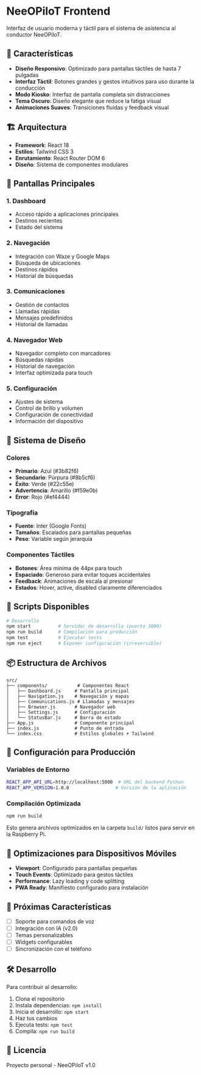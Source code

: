 # NeeOPiloT Frontend

Interfaz de usuario moderna y táctil para el sistema de asistencia al conductor NeeOPiloT.

## 🎨 Características

- **Diseño Responsivo**: Optimizado para pantallas táctiles de hasta 7 pulgadas
- **Interfaz Táctil**: Botones grandes y gestos intuitivos para uso durante la conducción
- **Modo Kiosko**: Interfaz de pantalla completa sin distracciones
- **Tema Oscuro**: Diseño elegante que reduce la fatiga visual
- **Animaciones Suaves**: Transiciones fluidas y feedback visual

## 🏗️ Arquitectura

- **Framework**: React 18
- **Estilos**: Tailwind CSS 3
- **Enrutamiento**: React Router DOM 6
- **Diseño**: Sistema de componentes modulares

## 📱 Pantallas Principales

### 1. Dashboard
- Acceso rápido a aplicaciones principales
- Destinos recientes
- Estado del sistema

### 2. Navegación
- Integración con Waze y Google Maps
- Búsqueda de ubicaciones
- Destinos rápidos
- Historial de búsquedas

### 3. Comunicaciones
- Gestión de contactos
- Llamadas rápidas
- Mensajes predefinidos
- Historial de llamadas

### 4. Navegador Web
- Navegador completo con marcadores
- Búsquedas rápidas
- Historial de navegación
- Interfaz optimizada para touch

### 5. Configuración
- Ajustes de sistema
- Control de brillo y volumen
- Configuración de conectividad
- Información del dispositivo

## 🎨 Sistema de Diseño

### Colores
- **Primario**: Azul (#3b82f6)
- **Secundario**: Púrpura (#8b5cf6)
- **Éxito**: Verde (#22c55e)
- **Advertencia**: Amarillo (#f59e0b)
- **Error**: Rojo (#ef4444)

### Tipografía
- **Fuente**: Inter (Google Fonts)
- **Tamaños**: Escalados para pantallas pequeñas
- **Peso**: Variable según jerarquía

### Componentes Táctiles
- **Botones**: Área mínima de 44px para touch
- **Espaciado**: Generoso para evitar toques accidentales
- **Feedback**: Animaciones de escala al presionar
- **Estados**: Hover, active, disabled claramente diferenciados

## 🚀 Scripts Disponibles

```bash
# Desarrollo
npm start          # Servidor de desarrollo (puerto 3000)
npm run build      # Compilación para producción
npm test           # Ejecutar tests
npm run eject      # Exponer configuración (irreversible)
```

## 📦 Estructura de Archivos

```
src/
├── components/           # Componentes React
│   ├── Dashboard.js     # Pantalla principal
│   ├── Navigation.js    # Navegación y mapas
│   ├── Communications.js # Llamadas y mensajes
│   ├── Browser.js       # Navegador web
│   ├── Settings.js      # Configuración
│   └── StatusBar.js     # Barra de estado
├── App.js               # Componente principal
├── index.js             # Punto de entrada
└── index.css            # Estilos globales + Tailwind
```

## 🔧 Configuración para Producción

### Variables de Entorno
```bash
REACT_APP_API_URL=http://localhost:5000  # URL del backend Python
REACT_APP_VERSION=1.0.0                 # Versión de la aplicación
```

### Compilación Optimizada
```bash
npm run build
```

Esto genera archivos optimizados en la carpeta `build/` listos para servir en la Raspberry Pi.

## 📱 Optimizaciones para Dispositivos Móviles

- **Viewport**: Configurado para pantallas pequeñas
- **Touch Events**: Optimizado para gestos táctiles
- **Performance**: Lazy loading y code splitting
- **PWA Ready**: Manifiesto configurado para instalación

## 🎯 Próximas Características

- [ ] Soporte para comandos de voz
- [ ] Integración con IA (v2.0)
- [ ] Temas personalizables
- [ ] Widgets configurables
- [ ] Sincronización con el teléfono

## 🛠️ Desarrollo

Para contribuir al desarrollo:

1. Clona el repositorio
2. Instala dependencias: `npm install`
3. Inicia el desarrollo: `npm start`
4. Haz tus cambios
5. Ejecuta tests: `npm test`
6. Compila: `npm run build`

## 📄 Licencia

Proyecto personal - NeeOPiloT v1.0
